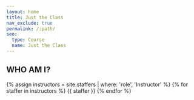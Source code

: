 ```yaml
---
layout: home
title: Just the Class
nav_exclude: true
permalink: /:path/
seo:
  type: Course
  name: Just the Class
---
```


## WHO AM I?

{% assign instructors = site.staffers | where: 'role', 'Instructor' %}
{% for staffer in instructors %}
{{ staffer }}
{% endfor %}



